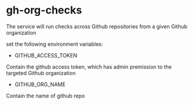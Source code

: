 # gh-org-checks
The service will run checks across Github repositories from a given Github organization

set the following environment variables:

- GITHUB_ACCESS_TOKEN
  
Contain the github access token, which has admin premission to the targeted Github organization

- GITHUB_ORG_NAME 

Contain the name of github repo

